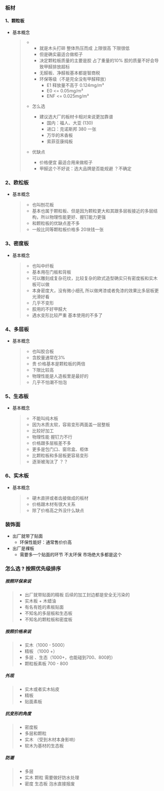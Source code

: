 ### 板材

#### 1、颗粒板

- 基本概念

  > - - 就是木头打碎 整体热压而成 上限很高 下限很低
  >   - 但是确实最适合做柜子
  >   - 决定颗粒板质量的主要是胶 占了重量的10% 胶的质量不好会导致甲醛排放超标
  >   - 无醛板、净醛板基本都是智商税
  >   - 环保等级（不是完全没有甲醛释放）
  >     - E1 释放量不高于 0.124mg/m³
  >     - E0 <= 0.05mg/m³
  >     - ENF <= 0.025mg/m³
  > - 怎么选
  >
  >   - 建议选大厂的板材卡相对来说更加靠谱
  >     - 国内：福人、大亚 (130)
  >     - 进口：克诺斯邦 380 一张
  >     - 万华的禾香板
  >     - 索菲亚康纯板
  > - 优缺点
  >
  >   - 价格便宜 最适合用来做柜子
  >   - 甲醛这个不好说：选大品牌是否能规避 ？不确定
  >

### 2、欧松板

- 基本概念

  > - 也叫刨花板
  > - 基本也属于颗粒板、但是因为颗粒更大和其跟多层板接近的多层结构，所以物理性能更好、握钉能力更强
  > - 和颗粒板的优缺点差不多
  > - 一般比同等颗粒板价格多 20块钱一张
  >

### 3、密度板

- 基本概念

  > - 也叫中纤板
  > - 基本用在门板和背板
  > - 可以雕刻成复杂花纹，比较复杂的欧式造型确实只有密度板和实木板可以做
  > - 本身密度大，没有微小细孔 所以做烤漆或者免漆的效果比多层板更光滑好看
  > - 几乎不变形
  > - 胶用的不好甲醛大
  > - 遇水变形比较严重 基本使用的不多了
  >

### 4、多层板

- 基本概念

  > - 也叫胶合板
  > - 含胶量通常在3%
  > - 贵 价格基本是颗粒板的两倍
  > - 下限比较高
  > - 物理性能是人造板里是最好的
  > - 几乎不怕潮不怕泡
  >

### 5、生态板

- 基本概念

  > - 不能叫纯木板
  > - 因为木质太软，容易变形两面盖一层整板
  > - 比较好加工
  > - 物理性能 握钉力不行
  > - 价格跟多层板差不多
  > - 更多是包门口、窗帘盒、柜体
  > - 比颗粒板和多层板更容易变形
  > - 逐渐被淘汰了 ？？
  >

### 6、实木板

- 基本概念

  > - 硬木直拼或者齿接做成的板材
  > - 价格跟木材有很大关系
  > - 除了价格高之外没什么缺点
  >

### 装饰面

- 出厂就带了贴面
  - 环保性能好：通常售价价高
- 出厂是裸板
  - 需要多一个贴面的环节 不太环保 市场绝大多都是这个

### 怎么选 ? 按照优先级排序

##### 按照环保来说

> - 出厂就带贴面的精板 后续的加工封边都是安全无污染的
> - 实木板 + 木蜡油
> - 有名有姓的素板贴面
> - 不知名的多层板和生态板
> - 不知名的颗粒板和密度板

##### 按照价格来说

> - 实木（1000 - 5000）
> - 精板 （1000 +）
> - 多层 、生态（1000+，也能碰到700、800的）
> - 颗粒板素板 700 - 800

##### 外观

> - 实木或者实木帖皮
> - 精板
> - 贴面素板

##### 抗变形的角度

> - 密度板
> - 多层和颗粒
> - 实木 （受到木材本身影响）
> - 软木为基材的生态板

##### 防潮

> - 多层
> - 实木 颗粒 需要做好防水处理
> - 密度 生态板 泡水直接报废
